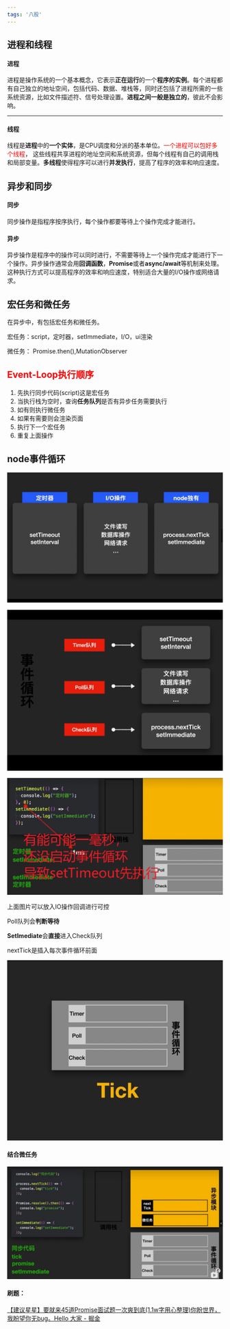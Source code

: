 ```yaml
---
tags: '八股'
---
```


## 进程和线程

#### 进程

进程是操作系统的一个基本概念，它表示**正在运行**的一个**程序的实例**。每个进程都有自己独立的地址空间，包括代码、数据、堆栈等，同时还包括了进程所需的一些系统资源，比如文件描述符、信号处理设置。**进程之间一般是独立的**，彼此不会影响。

---

#### 线程

线程是**进程**中的**一个实体**，是CPU调度和分派的基本单位。<font color=red>一个进程可以包好多个线程</font>， 这些线程共享进程的地址空间和系统资源，但每个线程有自己的调用栈和局部变量。**多线程**使得程序可以进行**并发执行**，提高了程序的效率和响应速度。

## 异步和同步

#### 同步

同步操作是指程序按序执行，每个操作都要等待上个操作完成才能进行。

#### 异步

异步操作是程序中的操作可以同时进行，不需要等待上一个操作完成才能进行下一个操作。异步操作通常会用**回调函数**，**Promise**或者**async/await**等机制来处理。这种执行方式可以提高程序的效率和响应速度，特别适合大量的I/O操作或网络请求。

## 宏任务和微任务

在异步中，有包括宏任务和微任务。

宏任务：script，定时器，setImmediate，I/O，ui渲染

微任务： Promise.then(),MutationObserver

## <font color=red>Event-Loop执行顺序</font>

1. 先执行同步代码(script)这是宏任务
2. 当执行栈为空时，查询**任务队列**是否有异步任务需要执行
3. 如有则执行微任务
4. 如果有需要则会渲染页面
5. 执行下一个宏任务
6. 重复上面操作

## node事件循环

![image-20250408230017530](./img/image-20250408230017530.png)

![image-20250408230058934](./img/image-20250408230058934.png)

![image-20250408231125641](./img/image-20250408231125641.png)

上面图片可以放入IO操作回调进行可控

Poll队列会**判断等待**

**SetImediate**会**直接**进入Check队列



nextTick是插入每次事件循环前面

![image-20250408231330616](./img/image-20250408231330616.png)

#### 结合微任务

![image-20250408231514591](./img/image-20250408231514591.png)

#### 刷题：

[【建议星星】要就来45道Promise面试题一次爽到底(1.1w字用心整理)你盼世界，我盼望你无bug。Hello 大家 - 掘金](https://juejin.cn/post/6844904077537574919)
